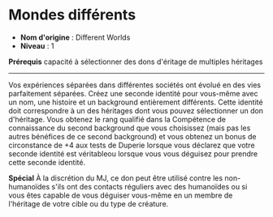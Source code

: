 # Mondes différents

 * **Nom d'origine** : Different Worlds
 * **Niveau** : 1


<p><strong>Prérequis</strong> capacité à sélectionner des dons d'éritage de multiples héritages</p>
<hr>
<p>Vos expériences séparées dans différentes sociétés ont évolué en des vies parfaitement séparées. Créez une seconde identité pour vous-même avec un nom, une histoire et un background entièrement différents. Cette identité doit correspondre à un des héritages dont vous pouvez sélectionner un don d'héritage. Vous obtenez le rang qualifié dans la Compétence de connaissance du second background que vous choisissez (mais pas les autres bénéfices de ce second background) et vous obtenez un bonus de circonstance de +4 aux tests de Duperie lorsque vous déclarez que votre seconde identité est véritableou lorsque vous vous déguisez pour prendre cette seconde identité.</p>
<p><strong>Spécial</strong> À la discrétion du MJ, ce don peut être utilisé contre les non-humanoïdes s'ils ont des contacts réguliers avec des humanoïdes ou si vous êtes capable de vous déguiser vous-même en un membre de l'héritage de votre cible ou du type de créature.</p>